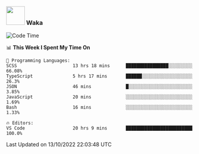 ### <img src="https://media.giphy.com/media/VgCDAzcKvsR6OM0uWg/giphy.gif" width="50"> Waka

  <!--START_SECTION:waka-->
![Code Time](http://img.shields.io/badge/Code%20Time-932%20hrs%2019%20mins-blue)

📊 **This Week I Spent My Time On** 

```text
💬 Programming Languages: 
SCSS                     13 hrs 18 mins      ████████████████░░░░░░░░░   66.08% 
TypeScript               5 hrs 17 mins       ██████░░░░░░░░░░░░░░░░░░░   26.3% 
JSON                     46 mins             █░░░░░░░░░░░░░░░░░░░░░░░░   3.85% 
JavaScript               20 mins             ░░░░░░░░░░░░░░░░░░░░░░░░░   1.69% 
Bash                     16 mins             ░░░░░░░░░░░░░░░░░░░░░░░░░   1.33%

🔥 Editors: 
VS Code                  20 hrs 9 mins       █████████████████████████   100.0%

```


 Last Updated on 13/10/2022 22:03:48 UTC
<!--END_SECTION:waka-->
